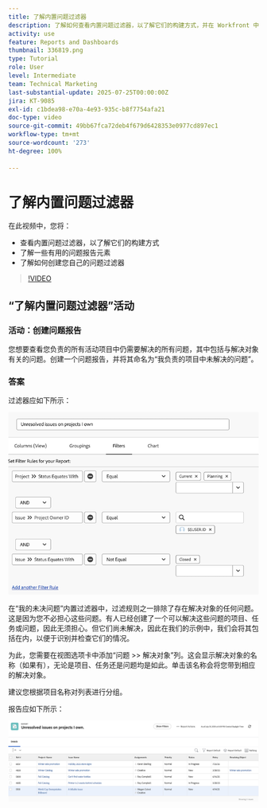 ```yaml
---
title: 了解内置问题过滤器
description: 了解如何查看内置问题过滤器，以了解它们的构建方式，并在 Workfront 中创建您自己的问题过滤器。
activity: use
feature: Reports and Dashboards
thumbnail: 336819.png
type: Tutorial
role: User
level: Intermediate
team: Technical Marketing
last-substantial-update: 2025-07-25T00:00:00Z
jira: KT-9085
exl-id: c1bdea98-e70a-4e93-935c-b8f7754afa21
doc-type: video
source-git-commit: 49bb67fca72deb4f679d6428353e0977cd897ec1
workflow-type: tm+mt
source-wordcount: '273'
ht-degree: 100%

---
```


# 了解内置问题过滤器

在此视频中，您将：

* 查看内置问题过滤器，以了解它们的构建方式
* 了解一些有用的问题报告元素
* 了解如何创建您自己的问题过滤器

>[!VIDEO](https://video.tv.adobe.com/v/336819/?quality=12&learn=on)


## “了解内置问题过滤器”活动


### 活动：创建问题报告

您想要查看您负责的所有活动项目中仍需要解决的所有问题，其中包括与解决对象有关的问题。创建一个问题报告，并将其命名为“我负责的项目中未解决的问题”。

### 答案

过滤器应如下所示：

![创建问题过滤器的屏幕图像](assets/opening-built-in-issue-filters-1.png)

在“我的未决问题”内置过滤器中，过滤规则之一排除了存在解决对象的任何问题。这是因为您不必担心这些问题。有人已经创建了一个可以解决这些问题的项目、任务或问题，因此无须担心。但它们尚未解决，因此在我们的示例中，我们会将其包括在内，以便于识别并检查它们的情况。

为此，您需要在视图选项卡中添加“问题 >> 解决对象”列。这会显示解决对象的名称（如果有），无论是项目、任务还是问题均是如此。单击该名称会将您带到相应的解决对象。

建议您根据项目名称对列表进行分组。

报告应如下所示：

![问题报告的图像](assets/opening-built-in-issue-filters-2.png)
